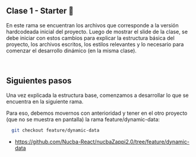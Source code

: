 ## Clase 1 - Starter 🍕

En este rama se encuentran los archivos que corresponde a la versión hardcodeada inicial del proyecto.
Luego de mostrar el slide de la clase, se debe iniciar con estos cambios para explicar la estructura básica del proyecto, los archivos escritos, los estilos relevantes y lo necesario para comenzar el desarrollo dinámico (en la misma clase).

<br>

## Siguientes pasos

Una vez explicada la estructura base, comenzamos a desarrollar lo que se encuentra en la siguiente rama.

Para eso, debemos movernos con anterioridad y tener en el otro proyecto (que no se muestra en pantalla) la rama feature/dynamic-data:

```bash
  git checkout feature/dynamic-data

```

- https://github.com/Nucba-React/nucbaZappi2.0/tree/feature/dynamic-data

